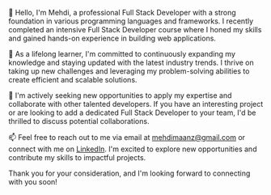👋 Hello, I'm Mehdi, a professional Full Stack Developer with a strong foundation in various programming languages and frameworks. I recently completed an intensive Full Stack Developer course where I honed my skills and gained hands-on experience in building web applications.

🌱 As a lifelong learner, I'm committed to continuously expanding my knowledge and staying updated with the latest industry trends. I thrive on taking up new challenges and leveraging my problem-solving abilities to create efficient and scalable solutions.

💼 I'm actively seeking new opportunities to apply my expertise and collaborate with other talented developers. If you have an interesting project or are looking to add a dedicated Full Stack Developer to your team, I'd be thrilled to discuss potential collaborations.

📫 Feel free to reach out to me via email at mehdimaanz@gmail.com or connect with me on [LinkedIn](https://www.linkedin.com/in/mehdi-abdolnabi-zadeh-92497939/). I'm excited to explore new opportunities and contribute my skills to impactful projects.

Thank you for your consideration, and I'm looking forward to connecting with you soon!

<!---
mehdiManz/mehdiManz is a ✨ special ✨ repository because its `README.md` (this file) appears on your GitHub profile.
You can click the Preview link to take a look at your changes.
--->
